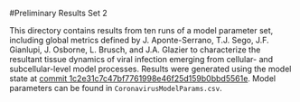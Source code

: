 #Preliminary Results Set 2

This directory contains results from ten runs of a model parameter set, 
including global metrics defined by J. Aponte-Serrano, T.J. Sego, J.F. Gianlupi, 
J. Osborne, L. Brusch, and J.A. Glazier to characterize the resultant tissue 
dynamics of viral infection emerging from cellular- and subcellular-level 
model processes. Results were generated using the model state at 
[commit 1c2e31c7c47bf7761998e46f25d159b0bbd5561e](https://github.com/covid-tissue-models/covid-tissue-response-models/commit/1c2e31c7c47bf7761998e46f25d159b0bbd5561e). 
Model parameters can be found in `CoronavirusModelParams.csv`. 